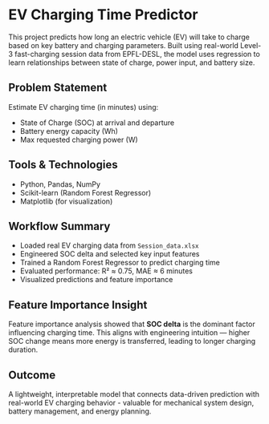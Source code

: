# EV Charging Time Predictor

This project predicts how long an electric vehicle (EV) will take to charge based on key battery and charging parameters. Built using real-world Level-3 fast-charging session data from EPFL-DESL, the model uses regression to learn relationships between state of charge, power input, and battery size.

## Problem Statement

Estimate EV charging time (in minutes) using:
- State of Charge (SOC) at arrival and departure
- Battery energy capacity (Wh)
- Max requested charging power (W)

## Tools & Technologies

- Python, Pandas, NumPy
- Scikit-learn (Random Forest Regressor)
- Matplotlib (for visualization)

## Workflow Summary

- Loaded real EV charging data from `Session_data.xlsx`
- Engineered SOC delta and selected key input features
- Trained a Random Forest Regressor to predict charging time
- Evaluated performance: R² ≈ 0.75, MAE ≈ 6 minutes
- Visualized predictions and feature importance

## Feature Importance Insight

Feature importance analysis showed that **SOC delta** is the dominant factor influencing charging time. This aligns with engineering intuition — higher SOC change means more energy is transferred, leading to longer charging duration.

## Outcome

A lightweight, interpretable model that connects data-driven prediction with real-world EV charging behavior - valuable for mechanical system design, battery management, and energy planning.

